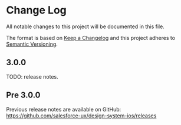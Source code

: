 # Change Log

All notable changes to this project will be documented in this file.

The format is based on [Keep a Changelog](http://keepachangelog.com/) 
and this project adheres to [Semantic Versioning](http://semver.org/).

## 3.0.0

TODO: release notes.

## Pre 3.0.0

Previous release notes are available on GitHub: <https://github.com/salesforce-ux/design-system-ios/releases>
